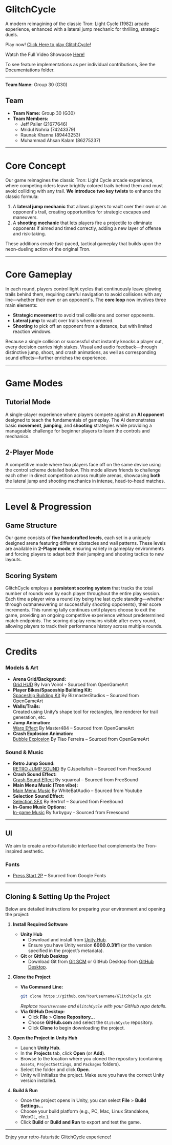 # GlitchCycle
A modern reimagining of the classic Tron: Light Cycle (1982) arcade experience, enhanced with a lateral jump mechanic for thrilling, strategic duels.

Play now!
[Click Here to play GlitchCycle!](https://jeffhouse.itch.io/glitchcyclev1)

Watch the Full Video Showacse [Here!](https://youtu.be/7FAw-UNqLKQ)

To see feature implementations as per individual contributions, See the Documentations folder. 

---
**Team Name:** Group 30 (G30)  

## Team
- **Team Name:** Group 30 (G30)  
- **Team Members:**  
  - Jeff Paller (21677646)  
  - Mridul Nohria (74243379)  
  - Raunak Khanna (89443253)  
  - Muhammad Ahsan Kalam (86275237)  

---

# Core Concept
Our game reimagines the classic Tron: Light Cycle arcade experience, where competing riders leave brightly colored trails behind them and must avoid colliding with any trail. **We introduce two key twists** to enhance the classic formula:
1. A **lateral jump mechanic** that allows players to vault over their own or an opponent's trail, creating opportunities for strategic escapes and maneuvers.  
2. A **shooting mechanic** that lets players fire a projectile to eliminate opponents if aimed and timed correctly, adding a new layer of offense and risk-taking.

These additions create fast-paced, tactical gameplay that builds upon the neon-dueling action of the original Tron.

---

# Core Gameplay
In each round, players control light cycles that continuously leave glowing trails behind them, requiring careful navigation to avoid collisions with any line—whether their own or an opponent's. The **core loop** now involves three main elements:

- **Strategic movement** to avoid trail collisions and corner opponents.  
- **Lateral jump** to vault over trails when cornered.  
- **Shooting** to pick off an opponent from a distance, but with limited reaction windows.

Because a single collision or successful shot instantly knocks a player out, every decision carries high stakes. Visual and audio feedback—through distinctive jump, shoot, and crash animations, as well as corresponding sound effects—further enriches the experience.

---

# Game Modes

## Tutorial Mode
A single-player experience where players compete against an **AI opponent** designed to teach the fundamentals of gameplay. The AI demonstrates basic **movement**, **jumping**, and **shooting** strategies while providing a manageable challenge for beginner players to learn the controls and mechanics.

## 2-Player Mode
A competitive mode where two players face off on the same device using the control scheme detailed below. This mode allows friends to challenge each other in direct competition across multiple arenas, showcasing **both** the lateral jump and shooting mechanics in intense, head-to-head matches.

---

# Level & Progression

## Game Structure
Our game consists of **five handcrafted levels**, each set in a uniquely designed arena featuring different obstacles and wall patterns. These levels are available in **2-Player mode**, ensuring variety in gameplay environments and forcing players to adapt both their jumping and shooting tactics to new layouts.

## Scoring System
GlitchCycle employs a **persistent scoring system** that tracks the total number of rounds won by each player throughout the entire play session. Each time a player wins a round (by being the last cycle standing—whether through outmaneuvering or successfully shooting opponents), their score increments. This running tally continues until players choose to exit the game, providing an ongoing competitive experience without predetermined match endpoints. The scoring display remains visible after every round, allowing players to track their performance history across multiple rounds.


---
# Credits
### Models & Art
- **Arena Grid/Background:**  
  [Grid HUD](https://opengameart.org/content/grid-hud) By Ivan Voirol - Sourced from OpenGameArt
- **Player Bikes/Spaceship Building Kit:**  
  [Spaceship Building Kit](https://opengameart.org/content/spaceship-building-kit) By BizmasterStudios – Sourced from OpenGameArt
- **Walls/Trails:**  
  Created using Unity’s shape tool for rectangles, line renderer for trail generation, etc.
- **Jump Animation:**  
  [Warp Effect](https://opengameart.org/content/explosion-set-1-m484-games) By Master484 – Sourced from OpenGameArt
- **Crash Explosion Animation:**  
  [Bubble Explosion](https://opengameart.org/content/bubble-explosion) By Tiao Ferreira – Sourced from OpenGameArt

### Sound & Music
- **Retro Jump Sound:**  
  [RETRO JUMP SOUND](https://freesound.org/people/CJspellsfish/sounds/727650/) By CJspellsfish – Sourced from FreeSound
- **Crash Sound Effect:**  
  [Crash Sound Effect](https://freesound.org/people/squareal/sounds/237375/) By squareal – Sourced from FreeSound
- **Main Menu Music (Tron vibe):**  
  [Main Menu Music](https://www.youtube.com/watch?v=Net67QKNBEk&ab_channel=WhiteBatAudio) By WhiteBatAudio – Sourced from Youtube 
- **Selection Sound Effect:**  
  [Selection SFX](https://freesound.org/people/Bertrof/sounds/131658/) By Bertrof – Sourced from FreeSound
- **In-Game Music Options:**  
  [In-game Music](https://freesound.org/people/furbyguy/sounds/331876/)  By furbyguy - Sourced from Freesound

---

## UI
We aim to create a retro-futuristic interface that complements the Tron-inspired aesthetic.

### Fonts
- [Press Start 2P](https://fonts.google.com/specimen/Press+Start+2P) – Sourced from Google Fonts  

---

## Cloning & Setting Up the Project
Below are detailed instructions for preparing your environment and opening the project:

1. **Install Required Software**  
   - **Unity Hub**  
     - Download and install from [Unity Hub](https://unity.com/download).  
     - Ensure you have Unity version **6000.0.31f1** (or the version specified in the project’s metadata).  
   - **Git** or **GitHub Desktop**  
     - Download Git from [Git SCM](https://git-scm.com/download) or GitHub Desktop from [GitHub Desktop](https://desktop.github.com/).  

2. **Clone the Project**  
   - **Via Command Line:**  
     ```bash
     git clone https://github.com/YourUsername/GlitchCycle.git
     ```
     *Replace `YourUsername` and `GlitchCycle` with your GitHub repo details.*  
   - **Via GitHub Desktop:**  
     - Click **File** > **Clone Repository…**  
     - Choose **GitHub.com** and select the `GlitchCycle` repository.  
     - Click **Clone** to begin downloading the project.  

3. **Open the Project in Unity Hub**  
   - Launch **Unity Hub**.  
   - In the **Projects** tab, click **Open** (or **Add**).  
   - Browse to the location where you cloned the repository (containing `Assets`, `ProjectSettings`, and `Packages` folders).  
   - Select the folder and click **Open**.  
   - Unity will initialize the project. Make sure you have the correct Unity version installed.

4. **Build & Run**  
   - Once the project opens in Unity, you can select **File** > **Build Settings…**  
   - Choose your build platform (e.g., PC, Mac, Linux Standalone, WebGL, etc.).  
   - Click **Build** or **Build and Run** to export and test the game.

---

Enjoy your retro-futuristic GlitchCycle experience!
